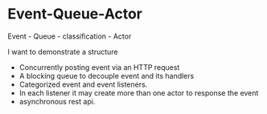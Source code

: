 # Event-Queue-Actor

Event - Queue - classification - Actor

I want to demonstrate a structure

+ Concurrently posting event via an HTTP request
+ A blocking queue to decouple event and its handlers
+ Categorized event and event listeners.
+ In each listener it may create more than one actor to response the event
+ asynchronous rest api.
